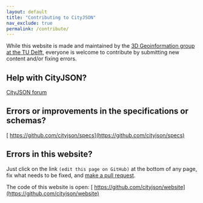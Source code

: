 ```yaml
---
layout: default
title: "Contributing to CityJSON"
nav_exclude: true
permalink: /contribute/
---
```


While this website is made and maintained by the [3D Geoinformation group at the TU Delft](https://3d.bk.tudelft.nl), everyone is welcome to contribute by submitting new content and/or fixing errors.

## Help with CityJSON?

[<i class="fas fa-external-link-alt"></i> CityJSON forum](https://github.com/cityjson/specs/discussions)


## Errors or improvements in the specifications or schemas?

[<i class="fas fa-external-link-alt"></i> https://github.com/cityjson/specs](https://github.com/cityjson/specs)


## Errors in this website?

Just click on the link `(edit this page on GitHub)` at the bottom of any page, fix what needs to be fixed, and [make a pull request](https://help.github.com/articles/about-pull-requests/). 


The code of this website is open: [<i class="fas fa-external-link-alt"></i> https://github.com/cityjson/website](https://github.com/cityjson/website)